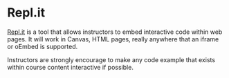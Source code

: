 # Repl.it

[Repl.it](repl.it) is a tool that allows instructors to embed interactive code within web pages. It will work in Canvas, HTML pages, really anywhere that an iframe or oEmbed is supported.

Instructors are strongly encourage to make any code example that exists within course content interactive if possible. 
